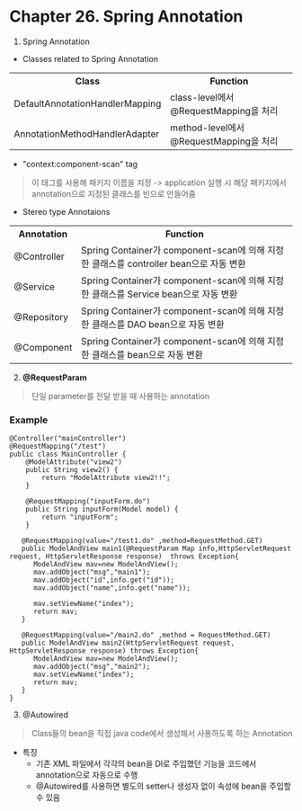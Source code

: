 # Chapter 26. Spring Annotation

1. Spring Annotation

- Classes related to Spring Annotation
<table>
  <tr>
    <th>Class</th>
    <th>Function</th>
  </tr>
  <tr>
    <td>DefaultAnnotationHandlerMapping</td>
    <td>class-level에서 @RequestMapping을 처리</td>
  </tr>
  <tr>
    <td>AnnotationMethodHandlerAdapter</td>
    <td>method-level에서 @RequestMapping을 처리</td>
  </tr>
</table>

- "context:component-scan" tag
> 이 태그를 사용해 패키지 이름을 지정 -> application 실행 시 해당 패키지에서 annotation으로 지정된 클래스를 빈으로 만들어줌

- Stereo type Annotaions
<table>
  <tr>
    <th>Annotation</th>
    <th>Function</th>
  </tr>
  <tr>
    <td>@Controller</td>
    <td>Spring Container가 component-scan에 의해 지정한 클래스를 controller bean으로 자동 변환
  </tr>
  <tr>
    <td>@Service</td>
    <td>Spring Container가 component-scan에 의해 지정한 클래스를 Service bean으로 자동 변환
  </tr>
  <tr>
    <td>@Repository</td>
    <td>Spring Container가 component-scan에 의해 지정한 클래스를 DAO bean으로 자동 변환
  </tr>
  <tr>
    <td>@Component</td>
    <td>Spring Container가 component-scan에 의해 지정한 클래스를 bean으로 자동 변환
  </tr>
</table>

2. <b>@RequestParam</b>
> 단일 parameter를 전달 받을 때 사용하는 annotation

### Example
<pre><code>@Controller("mainController")
@RequestMapping("/test")
public class MainController {
	@ModelAttribute("view2")
	public String view2() {
		return "ModelAttribute view2!!";
	}
	
	@RequestMapping("inputForm.do")
	public String inputForm(Model model) {
		return "inputForm";
	}
	
   @RequestMapping(value="/test1.do" ,method=RequestMethod.GET)
   public ModelAndView main1(@RequestParam Map<String,String> info,HttpServletRequest request, HttpServletResponse response)  throws Exception{
      ModelAndView mav=new ModelAndView();
      mav.addObject("msg","main1");
      mav.addObject("id",info.get("id"));
      mav.addObject("name",info.get("name"));
      
      mav.setViewName("index");
      return mav;
   }

   @RequestMapping(value="/main2.do" ,method = RequestMethod.GET)
   public ModelAndView main2(HttpServletRequest request, HttpServletResponse response) throws Exception{
      ModelAndView mav=new ModelAndView();
      mav.addObject("msg","main2");
      mav.setViewName("index");
      return mav;
   }
}
</code></pre>


3. @Autowired
> Class들의 bean을 직접 java code에서 생성해서 사용하도록 하는 Annotation

- 특징
	- 기존 XML 파일에서 각각의 bean을 DI로 주입했던 기능을 코드에서 annotation으로 자동으로 수행
	- @Autowired를 사용하면 별도의 setter나 생성자 없이 속성에 bean을 주입할 수 있음
	

